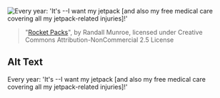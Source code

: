 ![Every year: 'It's <year>--I want my jetpack \[and also my free medical care covering all my jetpack-related injuries\]!'](https://imgs.xkcd.com/comics/rocket_packs.png)
> "[Rocket Packs](https://xkcd.com/1382/)", by Randall Munroe, licensed under Creative Commons Attribution-NonCommercial 2.5 License

## Alt Text
Every year: 'It's <year>--I want my jetpack \[and also my free medical care covering all my jetpack-related injuries\]!'
